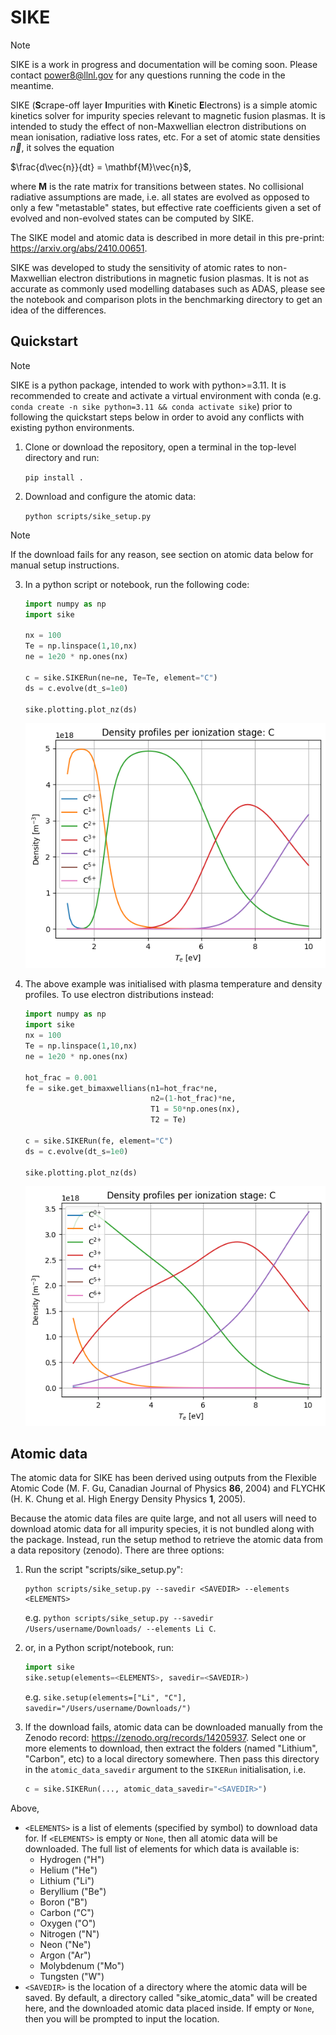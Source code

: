 # SIKE

> [!NOTE]
> SIKE is a work in progress and documentation will be coming soon. Please contact power8@llnl.gov for any questions running the code in the meantime.

SIKE (**S**crape-off layer **I**mpurities with **K**inetic **E**lectrons) is a simple atomic kinetics solver for impurity species relevant to magnetic fusion plasmas. It is intended to study the effect of non-Maxwellian electron distributions on mean ionisation, radiative loss rates, etc. For a set of atomic state densities $\vec{n}$, it solves the equation

$\frac{d\vec{n}}{dt} = \mathbf{M}\vec{n}$,

where $\mathbf{M}$ is the rate matrix for transitions between states. No collisional radiative assumptions are made, i.e. all states are evolved as opposed to only a few "metastable" states, but effective rate coefficients given a set of evolved and non-evolved states can be computed by SIKE.  

The SIKE model and atomic data is described in more detail in this pre-print: https://arxiv.org/abs/2410.00651. 

SIKE was developed to study the sensitivity of atomic rates to non-Maxwellian electron distributions in magnetic fusion plasmas. It is not as accurate as commonly used modelling databases such as ADAS, please see the notebook and comparison plots in the benchmarking directory to get an idea of the differences. 

## Quickstart

> [!NOTE]
> SIKE is a python package, intended to work with python>=3.11. It is recommended to create and activate a virtual environment with conda (e.g. `conda create -n sike python=3.11 && conda activate sike`) prior to following the quickstart steps below in order to avoid any conflicts with existing python environments. 

1. Clone or download the repository, open a terminal in the top-level directory and run:

    `pip install .`

2. Download and configure the atomic data:

    `python scripts/sike_setup.py`

> [!NOTE]
> If the download fails for any reason, see section on atomic data below for manual setup instructions.

3. In a python script or notebook, run the following code:

    ```python 
    import numpy as np
    import sike

    nx = 100
    Te = np.linspace(1,10,nx)
    ne = 1e20 * np.ones(nx)

    c = sike.SIKERun(ne=ne, Te=Te, element="C")
    ds = c.evolve(dt_s=1e0)

    sike.plotting.plot_nz(ds)
    ```
    ![Charge state profiles](https://github.com/Plasdom/SIKE/blob/main/example_plots/C_dist.png)

4. The above example was initialised with plasma temperature and density profiles. To use electron distributions instead:

    ```python
    import numpy as np
    import sike
    nx = 100
    Te = np.linspace(1,10,nx)
    ne = 1e20 * np.ones(nx)

    hot_frac = 0.001
    fe = sike.get_bimaxwellians(n1=hot_frac*ne,
                                n2=(1-hot_frac)*ne,
                                T1 = 50*np.ones(nx),
                                T2 = Te)

    c = sike.SIKERun(fe, element="C")
    ds = c.evolve(dt_s=1e0)

    sike.plotting.plot_nz(ds)
    ```
    ![Charge state profiles with bi-Maxwellians](https://github.com/Plasdom/SIKE/blob/main/example_plots/C_dist_bimax.png)

## Atomic data

The atomic data for SIKE has been derived using outputs from the Flexible Atomic Code (M. F. Gu, Canadian Journal of Physics **86**, 2004) and FLYCHK (H. K. Chung et al. High Energy Density Physics **1**, 2005). 

Because the atomic data files are quite large, and not all users will need to download atomic data for all impurity species, it is not bundled along with the package. Instead, run the setup method to retrieve the atomic data from a data repository (zenodo). There are three options:
1. Run the script "scripts/sike_setup.py":
    ```
    python scripts/sike_setup.py --savedir <SAVEDIR> --elements <ELEMENTS>
    ```
    e.g. `python scripts/sike_setup.py --savedir /Users/username/Downloads/ --elements Li C`.

2. or, in a Python script/notebook, run:
    ```python
    import sike 
    sike.setup(elements=<ELEMENTS>, savedir=<SAVEDIR>)
    ```
    e.g. `sike.setup(elements=["Li", "C"], savedir="/Users/username/Downloads/")`

3. If the download fails, atomic data can be downloaded manually from the Zenodo record: https://zenodo.org/records/14205937. Select one or more elements to download, then extract the folders (named "Lithium", "Carbon", etc) to a local directory somewhere. Then pass this directory in the `atomic_data_savedir` argument to the `SIKERun` initialisation, i.e. 
    ```python 
    c = sike.SIKERun(..., atomic_data_savedir="<SAVEDIR>")
    ```

Above,
- `<ELEMENTS>` is a list of elements (specified by symbol) to download data for. If `<ELEMENTS>` is empty or `None`, then all atomic data will be downloaded. The full list of elements for which data is available is:
    - Hydrogen ("H")
    - Helium ("He")
    - Lithium ("Li")
    - Beryllium ("Be")
    - Boron ("B")
    - Carbon ("C")
    - Oxygen ("O")
    - Nitrogen ("N")
    - Neon ("Ne")
    - Argon ("Ar")
    - Molybdenum ("Mo")
    - Tungsten ("W")
- `<SAVEDIR>` is the location of a directory where the atomic data will be saved. By default, a directory called "sike_atomic_data" will be created here, and the downloaded atomic data placed inside. If empty or `None`, then you will be prompted to input the location. 




